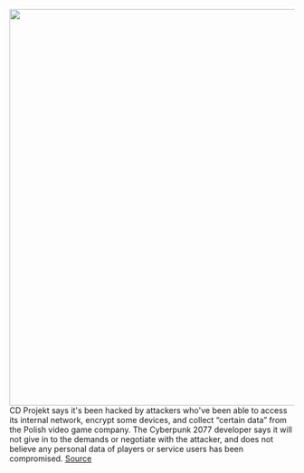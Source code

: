 <img src='https://cdn.vox-cdn.com/thumbor/QTZKNFBFWFXOLLvedjvdyejsg_o=/0x0:1000x625/1200x800/filters:focal(420x233:580x393)/cdn.vox-cdn.com/uploads/chorus_image/image/68791296/cyberpunk_2077_artwork.0.jpg' width='700px' /><br/>
CD Projekt says it's been hacked by attackers who've been able to access its internal network, encrypt some devices, and collect “certain data” from the Polish video game company. The Cyberpunk 2077 developer says it will not give in to the demands or negotiate with the attacker, and does not believe any personal data of players or service users has been compromised.
<a href='https://www.theverge.com/2021/2/9/22274035/cd-projekt-hack-source-code-cyberpunk-2077-witcher-3-encrypt-data-ransom'> Source <a/>